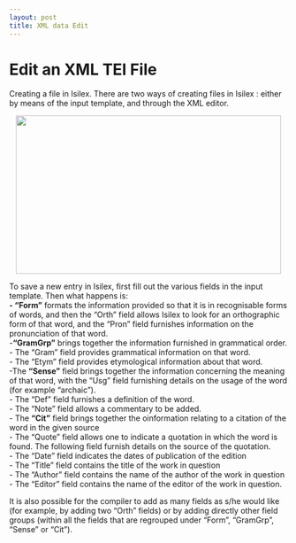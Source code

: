 ```yaml
---
layout: post
title: XML data Edit
---
```

<h1>Edit an XML TEI File</h1> <p>Creating a file in Isilex.&nbsp;There are two ways of creating files in Isilex&nbsp;: either by means of the input template, and through the XML editor.</p> <p>
                    <img style="display: block; margin-left: auto; margin-right: auto;" src="https://isilex.github.io/easy-xml/images/2017-06-20T08-31-09.32.34.png" width="480" height="286">
                  </p> <p>To save a new entry in Isilex, first fill out the various fields in the input template. Then what happens is:<br clear="none">
                    <strong>- “Form”</strong> formats the information provided so that it is in recognisable forms of words, and then the “Orth” field allows Isilex to look for an orthographic form of that word, and the “Pron” field furnishes information on the pronunciation of that word.<br clear="none">-<strong>“GramGrp”</strong> brings together the information furnished in grammatical order.<br clear="none">- The “Gram” field provides grammatical information on that word.<br clear="none">- The “Etym” field provides etymological information about that word.<br clear="none">-The <strong>“Sense”</strong> field brings together the information concerning the meaning of that word, with the “Usg” field furnishing details on the usage of the word (for example “archaic”).<br clear="none">- The “Def” field furnishes a definition of the word.<br clear="none">- The “Note” field allows a commentary to be added.<br clear="none">- The <strong>“Cit”</strong> field brings together the oinformation relating to a citation of the word in the given source<br clear="none">- The “Quote” field allows one to indicate a quotation in which the word is found. The following field furnish details on the source of the quotation.<br clear="none">- The “Date” field indicates the dates of publication of the edition<br clear="none">- The “Title” field contains the title of the work in question<br clear="none">- The “Author” field contains the name of the author of the work in question<br clear="none">- The “Editor” field contains the name of the editor of the work in question.</p> <p>It is also possible for the compiler to add as many fields as s/he would like (for example, by adding two “Orth” fields) or by adding directly other field groups (within all the fields that are regrouped under “Form”, “GramGrp”, “Sense” or “Cit”).</p> </div> </div>
